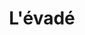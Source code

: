 ---
title: L'évadé
type: Expérience interactive
preview: /images/preview-evade.png
description: "L'Évadé est un projet réalisé en collaboration avec le Musée des Beaux-Arts de Bordeaux dans le cadre d'une exposition d'histoires interactives mêlant l'art & le rêve.
Vous incarnez un personnage se réveillant dans la plus grande incompréhension devant un tableau déchiré. Une représentation d'un crime dont le coupable s'est échappé. Vous vous mettez en quête d'interroger les personnages des tableaux voisins dans le but de découvrir une seule et unique chose : la vérité. Saurez-vous découvrir ce qu'il s'est passé ? L'identité du tueur ? Ou encore mieux, où se trouve t-il ?"
images-desktop: [
    '/images/evade/web/evade-1.png',
    '/images/evade/web/evade-2.png',
    '/images/evade/web/evade-3.png'
]
images-mobile: [
    '/images/evade/mobile/evade-1.png',
    '/images/evade/mobile/evade-2.png',
    '/images/evade/mobile/evade-3.png'
]
site: https://reve-et-ville.netlify.app/
github: https://github.com/romaric-g/ReveEtVille
period: février 2020
tags: ['front','expérience']
credits: ["Maxime Lauer", "Julie Joaquim", "Malvina Brauge", "Eva Van Der Erve", "Lucie Canton"]
credits-link: [
    "https://fr.linkedin.com/in/maxime-la%C3%BCer-b58776194",
    "https://fr.linkedin.com/in/juliejoaquim",
    "https://malvinabrauge.com/",
    "https://fr.linkedin.com/in/eva-van-der-erve-5b0776194",
    "https://luciecanton.fr/"
]
---